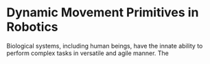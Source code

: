 # Dynamic Movement Primitives in Robotics
Biological systems, including human beings, have the innate ability to perform complex tasks in versatile and agile
manner.
The 